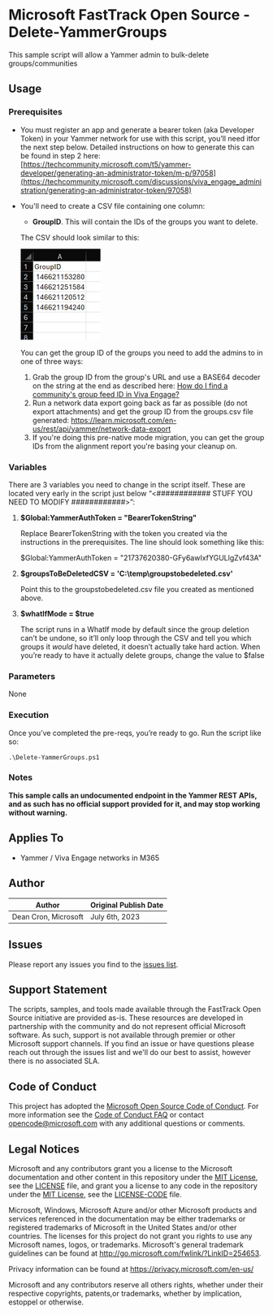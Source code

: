 # Microsoft FastTrack Open Source - Delete-YammerGroups

This sample script will allow a Yammer admin to bulk-delete groups/communities

## Usage

### Prerequisites

- You must register an app and generate a bearer token (aka Developer Token) in your Yammer network for use with this script, you’ll need itfor the next step below. Detailed instructions on how to generate this can be found in step 2 here: [https://techcommunity.microsoft.com/t5/yammer-developer/generating-an-administrator-token/m-p/97058](https://techcommunity.microsoft.com/discussions/viva_engage_administration/generating-an-administrator-token/97058)

- You'll need to create a CSV file containing one column:
	- **GroupID**. This will contain the IDs of the groups you want to delete.
 
  The CSV should look similar to this:

  ![CSV format](bulkdeleteCSV.jpg?raw=true "Title")

  You can get the group ID of the groups you need to add the admins to in one of three ways:

    1. Grab the group ID from the group's URL and use a BASE64 decoder on the string at the end as described here: [How do I find a community's group feed ID in Viva Engage?](https://support.microsoft.com/en-us/office/how-do-i-find-a-community-s-group-feed-id-in-yammer-9372ab6f-bcc2-4283-bb6a-abf42dec970f) 
    2. Run a network data export going back as far as possible (do not export attachments) and get the group ID from the groups.csv file generated: https://learn.microsoft.com/en-us/rest/api/yammer/network-data-export
    3. If you're doing this pre-native mode migration, you can get the group IDs from the alignment report you're basing your cleanup on.

### Variables

There are 3 variables you need to change in the script itself. These are located very early in the script just below “<############    STUFF YOU NEED TO MODIFY    ############>”:

1. **$Global:YammerAuthToken = "BearerTokenString"**

	  Replace BearerTokenString with the token you created via the instructions in the prerequisites. The line should look something like this:

    $Global:YammerAuthToken = "21737620380-GFy6awIxfYGULlgZvf43A"

2. **$groupsToBeDeletedCSV = 'C:\temp\groupstobedeleted.csv'**
  
    Point this to the groupstobedeleted.csv file you created as mentioned above.

3. **$whatIfMode = $true**

   The script runs in a WhatIf mode by default since the group deletion can’t be undone, so it’ll only loop through the CSV and tell you which groups it *would* have deleted, it doesn’t actually take hard action. When        you’re ready to have it actually delete groups, change the value to $false
  
### Parameters

None

### Execution

Once you’ve completed the pre-reqs, you’re ready to go. Run the script like so:

	.\Delete-YammerGroups.ps1

### Notes

**This sample calls an undocumented endpoint in the Yammer REST APIs, and as such has no official support provided for it, and may stop working without warning.**

## Applies To

- Yammer / Viva Engage networks in M365

## Author

|Author|Original Publish Date
|----|--------------------------
|Dean Cron, Microsoft|July 6th, 2023|

## Issues

Please report any issues you find to the [issues list](../../../../issues).

## Support Statement

The scripts, samples, and tools made available through the FastTrack Open Source initiative are provided as-is. These resources are developed in partnership with the community and do not represent official Microsoft software. As such, support is not available through premier or other Microsoft support channels. If you find an issue or have questions please reach out through the issues list and we'll do our best to assist, however there is no associated SLA.

## Code of Conduct

This project has adopted the [Microsoft Open Source Code of Conduct](https://opensource.microsoft.com/codeofconduct/).
For more information see the [Code of Conduct FAQ](https://opensource.microsoft.com/codeofconduct/faq/) or
contact [opencode@microsoft.com](mailto:opencode@microsoft.com) with any additional questions or comments.

## Legal Notices

Microsoft and any contributors grant you a license to the Microsoft documentation and other content in this repository under the [MIT License](https://opensource.org/licenses/MIT), see the [LICENSE](LICENSE) file, and grant you a license to any code in the repository under the [MIT License](https://opensource.org/licenses/MIT), see the [LICENSE-CODE](LICENSE-CODE) file.

Microsoft, Windows, Microsoft Azure and/or other Microsoft products and services referenced in the documentation may be either trademarks or registered trademarks of Microsoft in the United States and/or other countries. The licenses for this project do not grant you rights to use any Microsoft names, logos, or trademarks. Microsoft's general trademark guidelines can be found at http://go.microsoft.com/fwlink/?LinkID=254653.

Privacy information can be found at https://privacy.microsoft.com/en-us/

Microsoft and any contributors reserve all others rights, whether under their respective copyrights, patents,or trademarks, whether by implication, estoppel or otherwise.

